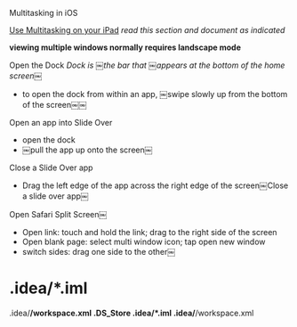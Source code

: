 Multitasking in iOS

[Use Multitasking on your iPad](https://support.apple.com/en-us/HT207582 )
*read this section and document as indicated*

**viewing multiple windows normally requires landscape mode**

Open the Dock
*Dock is ￼the bar that ￼appears at the bottom of the home screen￼*
- to open the dock from within an app, ￼swipe slowly up from the bottom of the screen￼￼

Open an app into Slide Over
- open the dock
- ￼pull the app up onto the screen￼

Close a Slide Over app
- Drag the left edge of the app across the right edge of the screen￼Close a slide over app￼

Open Safari Split Screen￼
- Open link: touch and hold the link; drag to the right side of the screen
- Open blank page: select multi window icon; tap open new window
- switch sides: drag one side to the other￼
# .idea/*.iml
.idea/**/workspace.xml
.DS_Store
.idea/*.iml
.idea/**/workspace.xml
